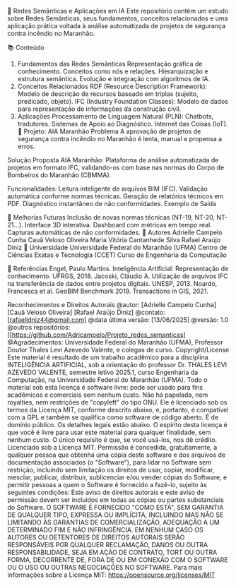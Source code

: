 🔗 Redes Semânticas e Aplicações em IA
Este repositório contém um estudo sobre Redes Semânticas, seus fundamentos, conceitos relacionados e uma aplicação prática voltada à análise automatizada de projetos de segurança contra incêndio no Maranhão.

📚 Conteúdo
1. Fundamentos das Redes Semânticas
Representação gráfica de conhecimento.
Conceitos como nós e relações.
Hierarquização e estrutura semântica.
Evolução e integração com algoritmos de IA.
2. Conceitos Relacionados
RDF (Resource Description Framework): Modelo de descrição de recursos baseado em triplas (sujeito, predicado, objeto).
IFC (Industry Foundation Classes): Modelo de dados para representação de informações da construção civil.
3. Aplicações
Processamento de Linguagem Natural (PLN): Chatbots, tradutores.
Sistemas de Apoio ao Diagnóstico.
Internet das Coisas (IoT).
🧠 Projeto: AIA Maranhão
Problema
A aprovação de projetos de segurança contra incêndio no Maranhão é lenta, manual e propensa a erros.

Solução Proposta
AIA Maranhão: Plataforma de análise automatizada de projetos em formato IFC, validando-os com base nas normas do Corpo de Bombeiros do Maranhão (CBMMA).

Funcionalidades:
Leitura inteligente de arquivos BIM (IFC).
Validação automática conforme normas técnicas.
Geração de relatórios técnicos em PDF.
Diagnóstico instantâneo de não conformidades.
Exemplo de Saída

🚀 Melhorias Futuras
Inclusão de novas normas técnicas (NT-19, NT-20, NT-21...).
Interface 3D interativa.
Dashboard com métricas em tempo real.
Capturas automáticas de não conformidades.
👥 Autores
Adrielle Campelo Cunha
Cauã Veloso Oliveira
Maria Vitória Cantanhede Silva
Rafael Araújo Diniz
🏫 Universidade
Universidade Federal do Maranhão (UFMA)
Centro de Ciências Exatas e Tecnologia (CCET)
Curso de Engenharia da Computação

📄 Referências
Engel, Paulo Martins. Inteligência Artificial: Representação de conhecimento. UFRGS, 2018.
Jacoski, Cláudio A. Utilização de arquivos IFC na transferência de dados entre projetos digitais. UNESP, 2013.
Noardo, Francesca et al. GeoBIM Benchmark 2019. Transactions in GIS, 2021.

Reconhecimentos e Direitos Autorais
@autor: [Adrielle Campelo Cunha] [Cauã Veloso Oliveira] [Rafael Araújo Diniz] 
@contato: [rafaelidniz44@gmail.com]
@data última versão: [13/06/2025]
@versão: 1.0
@outros repositórios: [[https://github.com/Adricampelo/Projeto_redes_semanticas]
@Agradecimentos: Universidade Federal do Maranhão (UFMA), Professor Doutor
Thales Levi Azevedo Valente, e colegas de curso.
Copyright/License
Este material é resultado de um trabalho acadêmico para a disciplina
INTELIGÊNCIA ARTIFICIAL, sob a orientação do professor Dr. THALES LEVI
AZEVEDO VALENTE, semestre letivo 2025.1, curso Engenharia da Computação,
na Universidade Federal do Maranhão (UFMA). Todo o material sob esta licença é
software livre: pode ser usado para fins acadêmicos e comerciais sem nenhum custo.
Não há papelada, nem royalties, nem restrições de "copyleft" do tipo GNU. Ele é
licenciado sob os termos da Licença MIT, conforme descrito abaixo, e, portanto, é
compatível com a GPL e também se qualifica como software de código aberto. É de
domínio público. Os detalhes legais estão abaixo. O espírito desta licença é que você
é livre para usar este material para qualquer finalidade, sem nenhum custo. O único
requisito é que, se você usá-los, nos dê crédito.
Licenciado sob a Licença MIT. Permissão é concedida, gratuitamente, a qualquer
pessoa que obtenha uma cópia deste software e dos arquivos de documentação
associados (o "Software"), para lidar no Software sem restrição, incluindo sem
limitação os direitos de usar, copiar, modificar, mesclar, publicar, distribuir,
sublicenciar e/ou vender cópias do Software, e permitir pessoas a quem o Software
é fornecido a fazê-lo, sujeito às seguintes condições:
Este aviso de direitos autorais e este aviso de permissão devem ser incluídos em todas
as cópias ou partes substanciais do Software.
O SOFTWARE É FORNECIDO "COMO ESTÁ", SEM GARANTIA DE
QUALQUER TIPO, EXPRESSA OU IMPLÍCITA, INCLUINDO MAS NÃO SE
LIMITANDO ÀS GARANTIAS DE COMERCIALIZAÇÃO, ADEQUAÇÃO A UM
DETERMINADO FIM E NÃO INFRINGÊNCIA. EM NENHUM CASO OS
AUTORES OU DETENTORES DE DIREITOS AUTORAIS SERÃO
RESPONSÁVEIS POR QUALQUER RECLAMAÇÃO, DANOS OU OUTRA
RESPONSABILIDADE, SEJA EM AÇÃO DE CONTRATO, TORT OU OUTRA
FORMA, DECORRENTE DE, FORA DE OU EM CONEXÃO COM O
SOFTWARE OU O USO OU OUTRAS NEGOCIAÇÕES NO SOFTWARE.
Para mais informações sobre a Licença MIT: https://opensource.org/licenses/MIT
